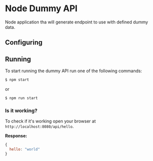 # Node Dummy API
Node application tha will generate endpoint to use with defined dummy data.

## Configuring


## Running
To start running the dummy API run one of the following commands:
```javascript
$ npm start
```
or
```javascript
$ npm run start
```

### Is it working?
To check if it's working open your browser at `http://localhost:8080/api/hello`.

**Response:**
```javascript
{
  hello: "world"
}
```
